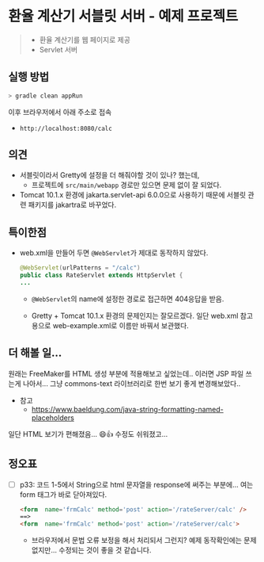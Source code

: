 # 환율 계산기 서블릿 서버 - 예제 프로젝트

> * 환율 계산기를 웹 페이지로 제공
> * Servlet 서버



## 실행 방법

```bash
> gradle clean appRun
```

이후 브라우저에서 아래 주소로 접속

* `http://localhost:8080/calc`



## 의견

* 서블릿이라서 Gretty에 설정을 더 해줘야할 것이 있나? 했는데,
  * 프로젝트에 `src/main/webapp` 경로만 있으면 문제 없이 잘 되었다.
* Tomcat 10.1.x 환경에 jakarta.servlet-api 6.0.0으로 사용하기 때문에 서블릿 관련 패키지를 jakartra로 바꾸었다.



## 특이한점

* web.xml을 만들어 두면 `@WebServlet`가 제대로 동작하지 않았다.  

  ```java
  @WebServlet(urlPatterns = "/calc")
  public class RateServlet extends HttpServlet {
  ...
  ```

  * `@WebServlet`의 name에 설정한 경로로 접근하면 404응답을 받음.

  * Gretty + Tomcat 10.1.x 환경의 문제인지는 잘모르겠다. 일단 web.xml 참고용으로 web-example.xml로 이름만 바꿔서 보관했다.

    

## 더 해볼 일...

원래는 FreeMaker를 HTML 생성 부분에 적용해보고 싶었는데.. 이러면 JSP 파일 쓰는게 나아서... 그냥 commons-text 라이브러리로 한번 보기 좋게 변경해보았다..

* 참고
  * https://www.baeldung.com/java-string-formatting-named-placeholders

일단 HTML 보기가 편해졌음... 😄👍 수정도 쉬워졌고...





## 정오표

* [ ] p33: 코드 1-5에서 String으로 html 문자열을 response에 써주는 부분에... 여는 form 태그가 바로 닫아져있다.

  ```html
  <form  name='frmCalc' method='post' action='/rateServer/calc' />
  ==>
  <form  name='frmCalc' method='post' action='/rateServer/calc'>
  ```

  * 브라우저에서 문법 오류 보정을 해서 처리되서 그런지? 예제 동작확인에는 문제 없지만... 수정되는 것이 좋을 것 같습니다.
